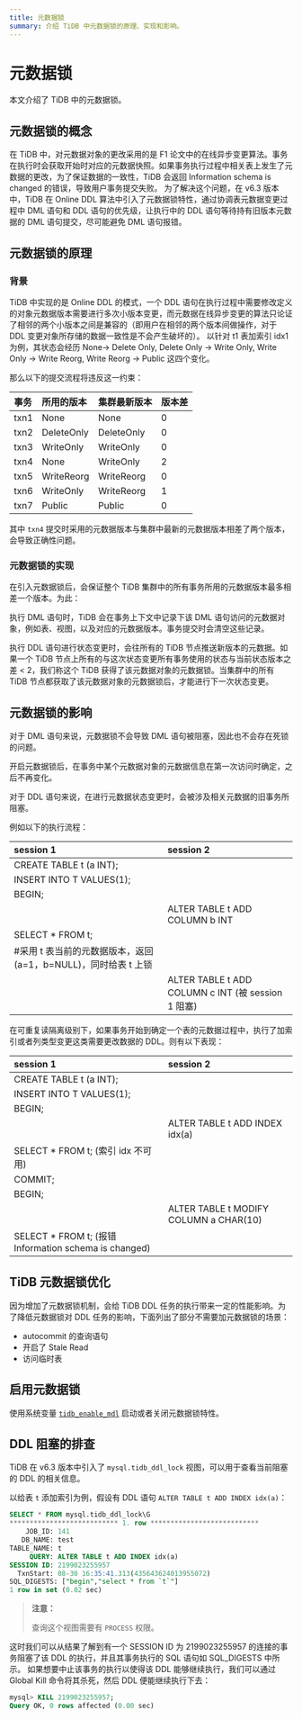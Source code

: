 ```yaml
---
title: 元数据锁
summary: 介绍 TiDB 中元数据锁的原理、实现和影响。
---
```


# 元数据锁

本文介绍了 TiDB 中的元数据锁。

## 元数据锁的概念

在 TiDB 中，对元数据对象的更改采用的是 F1 论文中的在线异步变更算法。事务在执行时会获取开始时对应的元数据快照。如果事务执行过程中相关表上发生了元数据的更改，为了保证数据的一致性，TiDB 会返回 Information schema is changed 的错误，导致用户事务提交失败。
为了解决这个问题，在 v6.3 版本中，TiDB 在 Online DDL 算法中引入了元数据锁特性，通过协调表元数据变更过程中  DML 语句和 DDL 语句的优先级，让执行中的 DDL 语句等待持有旧版本元数据的 DML 语句提交，尽可能避免 DML 语句报错。

## 元数据锁的原理

### 背景

TiDB 中实现的是 Online DDL 的模式，一个 DDL 语句在执行过程中需要修改定义的对象元数据版本需要进行多次小版本变更，而元数据在线异步变更的算法只论证了相邻的两个小版本之间是兼容的（即用户在相邻的两个版本间做操作，对于DDL 变更对象所存储的数据一致性是不会产生破坏的）。
以针对 t1 表加索引 idx1 为例，其状态会经历 None-> Delete Only, Delete Only -> Write Only, Write Only -> Write Reorg, Write Reorg -> Public 这四个变化。

那么以下的提交流程将违反这一约束：

| 事务   | 所用的版本      | 集群最新版本     | 版本差 |
|:-----|:-----------|:-----------|:----|
| txn1 | None       | None       | 0   |
| txn2 | DeleteOnly | DeleteOnly | 0   |
| txn3 | WriteOnly  | WriteOnly  | 0   |
| txn4 | None       | WriteOnly  | 2   |
| txn5 | WriteReorg | WriteReorg | 0   |
| txn6 | WriteOnly  | WriteReorg | 1   |
| txn7 | Public     | Public     | 0   |

其中 `txn4` 提交时采用的元数据版本与集群中最新的元数据版本相差了两个版本，会导致正确性问题。

### 元数据锁的实现

在引入元数据锁后，会保证整个 TiDB 集群中的所有事务所用的元数据版本最多相差一个版本。为此：

执行 DML 语句时，TiDB 会在事务上下文中记录下该 DML 语句访问的元数据对象，例如表、视图，以及对应的元数据版本。事务提交时会清空这些记录。

执行 DDL 语句进行状态变更时，会往所有的 TiDB 节点推送新版本的元数据。如果一个 TiDB 节点上所有的与这次状态变更所有事务使用的状态与当前状态版本之差 < 2，我们称这个 TiDB 获得了该元数据对象的元数据锁。当集群中的所有 TiDB 节点都获取了该元数据对象的元数据锁后，才能进行下一次状态变更。

## 元数据锁的影响

对于 DML 语句来说，元数据锁不会导致 DML 语句被阻塞，因此也不会存在死锁的问题。

开启元数据锁后，在事务中某个元数据对象的元数据信息在第一次访问时确定，之后不再变化。

对于 DDL 语句来说，在进行元数据状态变更时，会被涉及相关元数据的旧事务所阻塞。

例如以下的执行流程：

| session 1                                                 | session 2                                       |
|:----------------------------------------------------------|:------------------------------------------------|
| CREATE TABLE t (a INT);                                   |                                                 |
| INSERT INTO T VALUES(1);                                  |                                                 | 
| BEGIN;                                                    |                                                 |
|                                                           | ALTER TABLE t ADD COLUMN b INT                  |    
| SELECT * FROM t;  
|#采用 t 表当前的元数据版本，返回(a=1，b=NULL)，同时给表 t 上锁  |                                                                                   
 |                                                           | ALTER TABLE t ADD COLUMN c INT (被 session 1 阻塞) |

在可重复读隔离级别下，如果事务开始到确定一个表的元数据过程中，执行了加索引或者列类型变更这类需要更改数据的 DDL。则有以下表现：
 
| session 1                                           | session 2                                       |
|:----------------------------------------------------|:------------------------------------------------|
| CREATE TABLE t (a INT);                             |                                                 |
| INSERT INTO T VALUES(1);                            |                                                 |
| BEGIN;                                              |                                                 |
|                                                     | ALTER TABLE t ADD INDEX idx(a)                  |
| SELECT * FROM t; (索引 idx 不可用)                       |                                                 |
| COMMIT;                                             |                                                 |
| BEGIN;                                              |                                                 | 
|                                                     | ALTER TABLE t MODIFY COLUMN a CHAR(10)          |
| SELECT * FROM t; (报错 Information schema is changed) |                                                 |

## TiDB 元数据锁优化

因为增加了元数据锁机制，会给 TiDB DDL 任务的执行带来一定的性能影响。为了降低元数据锁对 DDL 任务的影响，下面列出了部分不需要加元数据锁的场景：

+ autocommit 的查询语句
+ 开启了 Stale Read
+ 访问临时表

## 启用元数据锁

使用系统变量 [`tidb_enable_mdl`](/system-variables.md#tidb_enable_mdl-从-v630-版本开始引入) 启动或者关闭元数据锁特性。

## DDL 阻塞的排查

TiDB 在 v6.3 版本中引入了 `mysql.tidb_ddl_lock` 视图，可以用于查看当前阻塞的 DDL 的相关信息。

以给表 `t` 添加索引为例，假设有 DDL 语句 `ALTER TABLE t ADD INDEX idx(a)`：

```sql
SELECT * FROM mysql.tidb_ddl_lock\G
*************************** 1. row ***************************
    JOB_ID: 141
   DB_NAME: test
TABLE_NAME: t
     QUERY: ALTER TABLE t ADD INDEX idx(a)
SESSION ID: 2199023255957
  TxnStart: 08-30 16:35:41.313(435643624013955072)
SQL_DIGESTS: ["begin","select * from `t`"]
1 row in set (0.02 sec)
```

> **注意：**
>
> 查询这个视图需要有 `PROCESS` 权限。

这时我们可以从结果了解到有一个 SESSION ID 为 2199023255957 的连接的事务阻塞了该 DDL 的执行，并且其事务执行的 SQL 语句如 SQL_DIGESTS 中所示。
如果想要中止该事务的执行以使得该 DDL 能够继续执行，我们可以通过 Global Kill 命令将其杀死，然后 DDL 便能继续执行下去：

```sql
mysql> KILL 2199023255957;
Query OK, 0 rows affected (0.00 sec)
```
